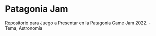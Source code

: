 # Patagonia Jam
 Repositorio para Juego a Presentar en la Patagonia Game Jam 2022. - Tema, Astronomía
